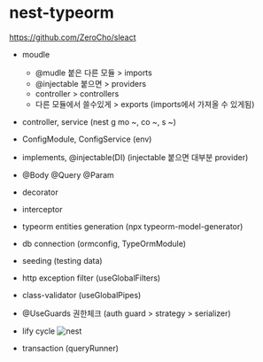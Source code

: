 # nest-typeorm

https://github.com/ZeroCho/sleact

- moudle
  - @mudle 붙은 다른 모듈 > imports
  - @injectable 붙으면 > providers
  - controller > controllers
  - 다른 모듈에서 쓸수있게 > exports (imports에서 가져올 수 있게됨)

- controller, service (nest g mo ~, co ~, s ~)

- ConfigModule, ConfigService (env)

- implements, @injectable(DI) (injectable 붙으면 대부분 provider)

- @Body @Query @Param

- decorator

- interceptor

- typeorm entities generation (npx typeorm-model-generator)

- db connection (ormconfig, TypeOrmModule)

- seeding (testing data)

- http exception filter (useGlobalFilters)

- class-validator (useGlobalPipes)

- @UseGuards 권한체크 (auth guard > strategy > serializer)

- lify cycle
![nest](https://velog.velcdn.com/images%2Fharon%2Fpost%2Fe2587453-9aa2-4f2d-9ae4-0c8c024ed42f%2Fimage.png)

- transaction (queryRunner)
